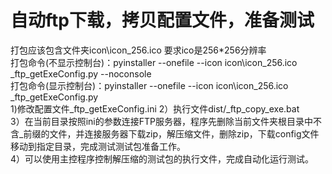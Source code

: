 自动ftp下载，拷贝配置文件，准备测试
====
打包应该包含文件夹icon\icon_256.ico 要求ico是256*256分辨率 <br/>
打包命令(不显示控制台)：pyinstaller --onefile --icon icon\icon_256.ico _ftp_getExeConfig.py --noconsole <br/>
打包命令(显示控制台)：pyinstaller --onefile --icon icon\icon_256.ico _ftp_getExeConfig.py <br/>
  1)修改配置文件_ftp_getExeConfig.ini
  2）执行文件dist/_ftp_copy_exe.bat<br/>
  3）在当前目录按照ini的参数连接FTP服务器，程序先删除当前文件夹根目录中不含_前缀的文件，并连接服务器下载zip，解压缩文件，删除zip，下载config文件移动到指定目录，完成测试测试包准备工作。<br/>
  4）可以使用主控程序控制解压缩的测试包的执行文件，完成自动化运行测试。<br/>
